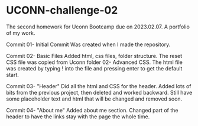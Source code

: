 # UCONN-challenge-02
The second homework for Uconn Bootcamp due on 2023.02.07. A portfolio of my work.


Commit 01- Initial Commit
Was created when I made the repository.

Commit 02- Basic Files
Added html, css files, folder structure.
The reset CSS file was copied from Uconn folder 02- Advanced CSS.
The html file was created by typing ! into the file and pressing enter to get the default start.

Commit 03- "Header"
Did all the html and CSS for the header. Added lots of bits from the previous project, then deleted and worked backward. Still have some placeholder text and html that will be changed and removed soon.

Commit 04- "About me"
Added about me section. Changed part of the header to have the links stay with the page the whole time.